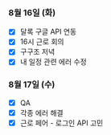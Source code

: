 ### 8월 16일 (화)
- [x] 달록 구글 API 연동
- [x] 16시 근로 회의
- [x] 구구조 저녁
- [x] 내 일정 관련 에러 수정

### 8월 17일 (수)
- [x] QA
- [x] 각종 에러 해결
- [x] 근로 페어 - 로그인 API 고민
